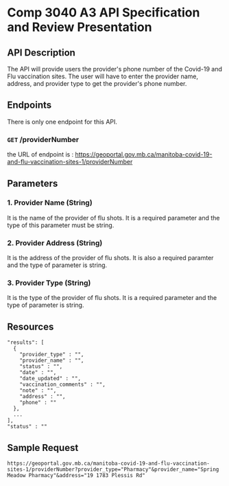 # Comp 3040 A3 API Specification and Review Presentation

## API Description

The API will provide users the provider's phone number of the Covid-19 and Flu vaccination sites. The user will have to enter the provider name, address, and provider type to get the provider's phone number.  

## Endpoints

There is only one endpoint for this API.

### `GET` /providerNumber

the URL of endpoint is : https://geoportal.gov.mb.ca/manitoba-covid-19-and-flu-vaccination-sites-1/providerNumber

## Parameters

### 1. Provider Name (String)

 It is the name of the provider of flu shots. It is a required parameter 
 and the type of this parameter must be string.
 
 
### 2. Provider Address (String)

It is the address of the provider of flu shots. It is also a required paramter
and the type of parameter is string.

### 3. Provider Type (String)

It is the type of the provider of flu shots. It is a required parameter and the
type of parameter is string.



## Resources

```
"results": [
  {
    "provider_type" : "",
    "provider_name" : "",
    "status" : "",
    "date" : "",
    "date_updated" : "",
    "vaccination_comments" : "",
    "note" : "",
    "address" : "",
    "phone" : ""
  },
  ...
],
"status" : ""
```
## Sample Request

`https://geoportal.gov.mb.ca/manitoba-covid-19-and-flu-vaccination-sites-1/providerNumber?provider_type="Pharmacy"&provider_name="Spring Meadow Pharmacy"&address="19 1783 Plessis Rd"`
